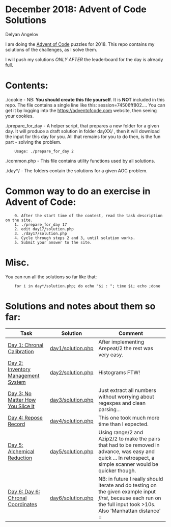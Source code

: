 # December 2018: Advent of Code Solutions
Delyan Angelov

I am doing the [Advent of Code](https://adventofcode.com) puzzles for 2018.
This repo contains my solutions of the challenges, as I solve them.

I will push my solutions *ONLY AFTER* the leaderboard for the day is already full.

Contents:
=======================================

./cookie - NB: **You should create this file yourself**. It is **NOT** included in this repo. 
The file contains a single line like this:  session=74506ff802....
You can get it by logging into the https://adventofcode.com website, then seeing your cookies.

./prepare_for_day - A helper script, that prepares a new folder for a given day. 
It will produce a draft solution in folder dayXX/ , then it will download the input for this day for you.
All that remains for you to do then, is the fun part - solving the problem.

        Usage: ./prepare_for_day 2                  

./common.php - This file contains utility functions used by all solutions.

./day*/ - The folders contain the solutions for a given AOC problem.


Common way to do an exercise in Advent of Code:
=======================================
        0. After the start time of the contest, read the task description on the site.
        1. ./prepare_for_day 17
        2. edit day17/solution.php
        3. ./day17/solution.php 
        4. Cycle through steps 2 and 3, until solution works.
        5. Submit your answer to the site.

Misc.
=======================================

You can run all the solutions so far like that:

        for i in day*/solution.php; do echo "$i : "; time $i; echo ;done



Solutions and notes about them so far:
=======================================

Task | Solution | Comment
--- | --- | ---
[Day 1: Chronal Calibration](https://adventofcode.com/2018/day/1) | [day1/solution.php](day1/solution.php) | After implementing Arepeat/2 the rest was very easy.
[Day 2: Inventory Management System](https://adventofcode.com/2018/day/2) | [day2/solution.php](day2/solution.php) | Histograms FTW!
[Day 3: No Matter How You Slice It](https://adventofcode.com/2018/day/3) | [day3/solution.php](day3/solution.php) | Just extract all numbers without worrying about regexpes and clean parsing...
[Day 4: Repose Record](https://adventofcode.com/2018/day/4) | [day4/solution.php](day4/solution.php) | This one took much more time than I expected.
[Day 5: Alchemical Reduction](https://adventofcode.com/2018/day/5) | [day5/solution.php](day5/solution.php) | Using range/2 and Azip2/2 to make the pairs that had to be removed in advance, was easy and quick ... In retrospect, a simple scanner would be quicker though.
[Day 6: Day 6: Chronal Coordinates](https://adventofcode.com/2018/day/6) | [day6/solution.php](day6/solution.php) | NB: in future I really should iterate and do testing on the given example input *first*, because each run on the full input took >10s. Also 'Manhattan distance' = |dx| + |dy| , and NOT |dx+dy| .
